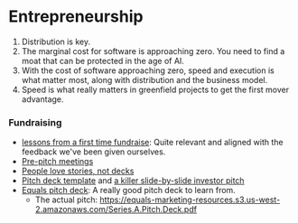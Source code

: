# Entrepreneurship

1. Distribution is key.
1. The marginal cost for software is approaching zero. You need to find a moat that can be protected
   in the age of AI.
1. With the cost of software approaching zero, speed and execution is what matter most, along with
   distribution and the business model.
1. Speed is what really matters in greenfield projects to get the first mover advantage.

### Fundraising
- [lessons from a first time fundraise](https://medium.com/@kajetan.armansperg/lessons-from-our-first-ever-fundraise-and-our-60m-series-a-pitch-deck-5c44f06efd91): Quite relevant and aligned with the feedback we've been given ourselves.
- [Pre-pitch meetings](https://techcrunch.com/2015/07/02/read-this-before-meeting-vcs-for-pre-pitch-advice/?ncid=rss)
- [People love stories, not decks](https://jasonshellen.com/people-love-stories-not-decks-7ba0f87429f8)
- [Pitch deck template](https://www.slideshare.net/slideshow/sequoia-capital-pitchdecktemplate/46231251) and [a killer slide-by-slide investor pitch](https://blog.mergelane.com/post/a-slide-by-slide-guide-to-a-killer-investor-pitch)
- [Equals pitch deck](https://techcrunch.com/2024/02/16/sample-series-a-pitch-deck-equals/): A really good pitch deck to learn from.
  - The actual pitch: https://equals-marketing-resources.s3.us-west-2.amazonaws.com/Series.A.Pitch.Deck.pdf
